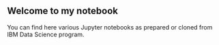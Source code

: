 ## Welcome to my notebook

You can find here various Jupyter notebooks as prepared or cloned from IBM Data Science program.
